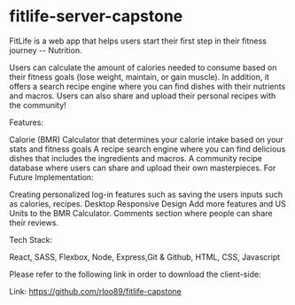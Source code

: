 # fitlife-server-capstone

FitLife is a web app that helps users start their first step in their fitness journey -- Nutrition.

Users can calculate the amount of calories needed to consume based on their fitness goals (lose weight, maintain, or gain muscle). In addition, it offers a search recipe engine where you can find dishes with their nutrients and macros. Users can also share and upload their personal recipes with the community!

Features:

Calorie (BMR) Calculator that determines your calorie intake based on your stats and fitness goals
A recipe search engine where you can find delicious dishes that includes the ingredients and macros.
A community recipe database where users can share and upload their own masterpieces.
For Future Implementation:

Creating personalized log-in features such as saving the users inputs such as calories, recipes.
Desktop Responsive Design
Add more features and US Units to the BMR Calculator.
Comments section where people can share their reviews.

Tech Stack:

React, SASS, Flexbox, Node, Express,Git & Github, HTML, CSS, Javascript

Please refer to the following link in order to download the client-side:

Link: https://github.com/rloo89/fitlife-capstone

